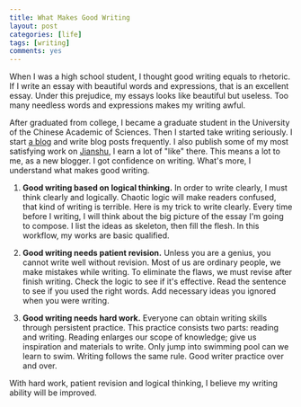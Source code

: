 ```yaml
---
title: What Makes Good Writing
layout: post
categories: [life]
tags: [writing]
comments: yes
---
```



When I was a high school student, I thought good writing equals to rhetoric. If I write an essay with beautiful words and expressions, that is an excellent essay. Under this prejudice, my essays looks like beautiful but useless. Too many needless words and expressions makes my writing awful.

After graduated from college, I became a graduate student in the University of the Chinese Academic of Sciences. Then I started take writing seriously. I start [a blog](http://songchunlin.net/) and write blog posts frequently. I also publish some of my most satisfying work on [Jianshu](http://jianshu.io/users/a366bb2e686a), I earn a lot of "like" there. This means a lot to me, as a new blogger. I got confidence on writing. What's more, I understand what makes good writing.

1. **Good writing based on logical thinking.** In order to write clearly, I must think clearly and logically. Chaotic logic will make readers confused, that kind of writing is terrible. Here is my trick to write clearly. Every time before I writing, I will think about the big picture of the essay I'm going to compose. I list the ideas as skeleton, then fill the flesh. In this workflow, my works are basic qualified.

2. **Good writing needs patient revision.** Unless you are a genius, you cannot write well without revision. Most of us are ordinary people, we make mistakes while writing. To eliminate the flaws, we must revise after finish writing. Check the logic to see if it's effective. Read the sentence to see if you used the right words. Add necessary ideas you ignored when you were writing.

3. **Good writing needs hard work.** Everyone can obtain writing skills through persistent practice. This practice consists two parts: reading and writing. Reading enlarges our scope of knowledge; give us inspiration and materials to write. Only jump into swimming pool can we learn to swim. Writing follows the same rule. Good writer practice over and over.

With hard work, patient revision and logical thinking, I believe my writing ability will be improved.
